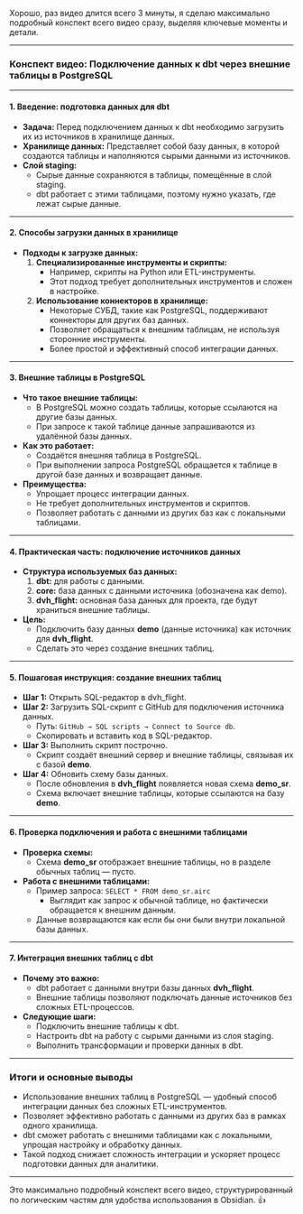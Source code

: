 Хорошо, раз видео длится всего 3 минуты, я сделаю максимально подробный конспект всего видео сразу, выделяя ключевые моменты и детали.

---

### **Конспект видео: Подключение данных к dbt через внешние таблицы в PostgreSQL**

---

#### **1. Введение: подготовка данных для dbt**

- **Задача:** Перед подключением данных к dbt необходимо загрузить их из источников в хранилище данных.
- **Хранилище данных:** Представляет собой базу данных, в которой создаются таблицы и наполняются сырыми данными из источников.
- **Слой staging:**
    - Сырые данные сохраняются в таблицы, помещённые в слой staging.
    - dbt работает с этими таблицами, поэтому нужно указать, где лежат сырые данные.

---

#### **2. Способы загрузки данных в хранилище**

- **Подходы к загрузке данных:**
    1. **Специализированные инструменты и скрипты:**
        - Например, скрипты на Python или ETL-инструменты.
        - Этот подход требует дополнительных инструментов и сложен в настройке.
    2. **Использование коннекторов в хранилище:**
        - Некоторые СУБД, такие как PostgreSQL, поддерживают коннекторы для других баз данных.
        - Позволяет обращаться к внешним таблицам, не используя сторонние инструменты.
        - Более простой и эффективный способ интеграции данных.

---

#### **3. Внешние таблицы в PostgreSQL**

- **Что такое внешние таблицы:**
    - В PostgreSQL можно создать таблицы, которые ссылаются на другие базы данных.
    - При запросе к такой таблице данные запрашиваются из удалённой базы данных.
- **Как это работает:**
    - Создаётся внешняя таблица в PostgreSQL.
    - При выполнении запроса PostgreSQL обращается к таблице в другой базе данных и возвращает данные.
- **Преимущества:**
    - Упрощает процесс интеграции данных.
    - Не требует дополнительных инструментов и скриптов.
    - Позволяет работать с данными из других баз как с локальными таблицами.

---

#### **4. Практическая часть: подключение источников данных**

- **Структура используемых баз данных:**
    1. **dbt:** для работы с данными.
    2. **core:** база данных с данными источника (обозначена как demo).
    3. **dvh_flight:** основная база данных для проекта, где будут храниться внешние таблицы.
- **Цель:**
    - Подключить базу данных **demo** (данные источника) как источник для **dvh_flight**.
    - Сделать это через создание внешних таблиц.

---

#### **5. Пошаговая инструкция: создание внешних таблиц**

- **Шаг 1:** Открыть SQL-редактор в dvh_flight.
- **Шаг 2:** Загрузить SQL-скрипт с GitHub для подключения источника данных.
    - Путь: `GitHub → SQL scripts → Connect to Source db`.
    - Скопировать и вставить код в SQL-редактор.
- **Шаг 3:** Выполнить скрипт построчно.
    - Скрипт создаёт внешний сервер и внешние таблицы, связывая их с базой **demo**.
- **Шаг 4:** Обновить схему базы данных.
    - После обновления в **dvh_flight** появляется новая схема **demo_sr**.
    - Схема включает внешние таблицы, которые ссылаются на базу **demo**.

---

#### **6. Проверка подключения и работа с внешними таблицами**

- **Проверка схемы:**
    - Схема **demo_sr** отображает внешние таблицы, но в разделе обычных таблиц — пусто.
- **Работа с внешними таблицами:**
    - Пример запроса: `SELECT * FROM demo_sr.airc`
        - Выглядит как запрос к обычной таблице, но фактически обращается к внешним данным.
    - Данные возвращаются как если бы они были внутри локальной базы данных.

---

#### **7. Интеграция внешних таблиц с dbt**

- **Почему это важно:**
    - dbt работает с данными внутри базы данных **dvh_flight**.
    - Внешние таблицы позволяют подключать данные источников без сложных ETL-процессов.
- **Следующие шаги:**
    - Подключить внешние таблицы к dbt.
    - Настроить dbt на работу с сырыми данными из слоя staging.
    - Выполнить трансформации и проверки данных в dbt.

---

### **Итоги и основные выводы**

- Использование внешних таблиц в PostgreSQL — удобный способ интеграции данных без сложных ETL-инструментов.
- Позволяет эффективно работать с данными из других баз в рамках одного хранилища.
- dbt сможет работать с внешними таблицами как с локальными, упрощая настройку и обработку данных.
- Такой подход снижает сложность интеграции и ускоряет процесс подготовки данных для аналитики.

---

Это максимально подробный конспект всего видео, структурированный по логическим частям для удобства использования в Obsidian. 👍